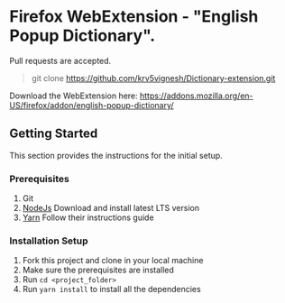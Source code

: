 # Firefox WebExtension - "English Popup Dictionary".


Pull requests are accepted.
> git clone https://github.com/krv5vignesh/Dictionary-extension.git


Download the WebExtension here:
https://addons.mozilla.org/en-US/firefox/addon/english-popup-dictionary/


## Getting Started
This section provides the instructions for the initial setup.
### Prerequisites
1. Git
2. [NodeJs](https://nodejs.org/en/) Download and install latest LTS version
3. [Yarn](https://yarnpkg.com/lang/en/docs/install/#windows-stable) Follow their instructions guide

### Installation Setup
1. Fork this project and clone in your local machine
2. Make sure the prerequisites are installed
3. Run `cd <project_folder>`
4. Run `yarn install` to install all the dependencies
